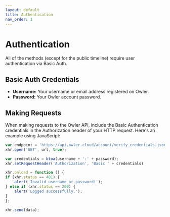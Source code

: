 ```yaml
---
layout: default
title: Authentication
nav_order: 1
---
```


# Authentication

All of the methods (except for the public timeline) require user authentication via Basic Auth.

## Basic Auth Credentials

- **Username:** Your username or email address registered on Owler.
- **Password:** Your Owler account password.

## Making Requests

When making requests to the Owler API, include the Basic Authentication credentials in the Authorization header of your HTTP request. Here's an example using JavaScript:

```javascript
var endpoint = 'https://api.owler.cloud/account/verify_credentials.json';
xhr.open('GET', url, true);

var credentials = btoa(username + ':' + password);
xhr.setRequestHeader('Authorization', 'Basic ' + credentials)

xhr.onload = function () {
if (xhr.status == 401) {
    alert('Invalid username or password!');
} else if (xhr.status == 200) {
    alert('Logged successfully.');
} 
};

xhr.send(data);
```